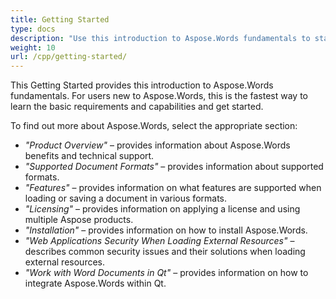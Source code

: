 ```yaml
---
title: Getting Started
type: docs
description: "Use this introduction to Aspose.Words fundamentals to start realizing the value of Aspose.Words for your business."
weight: 10
url: /cpp/getting-started/
---
```


This Getting Started provides this introduction to Aspose.Words fundamentals. For users new to Aspose.Words, this is the fastest way to learn the basic requirements and capabilities and get started.

To find out more about Aspose.Words, select the appropriate section:

- *"Product Overview"* – provides information about Aspose.Words benefits and technical support.
- *"Supported Document Formats"* – provides information about supported formats.
- *"Features"* – provides information on what features are supported when loading or saving a document in various formats.
- *"Licensing"* – provides information on applying a license and using multiple Aspose products.
- *"Installation"* – provides information on how to install Aspose.Words.
- *"Web Applications Security When Loading External Resources"* – describes common security issues and their solutions  when loading external resources.
- *"Work with Word Documents in Qt"* – provides information on how to integrate Aspose.Words within Qt.